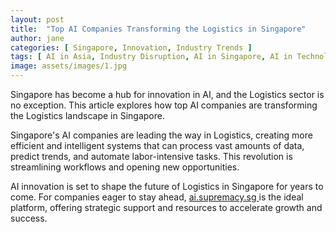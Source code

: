 ```yaml
---
layout: post
title:  "Top AI Companies Transforming the Logistics in Singapore"
author: jane
categories: [ Singapore, Innovation, Industry Trends ]
tags: [ AI in Asia, Industry Disruption, AI in Singapore, AI in Technology ]
image: assets/images/1.jpg
---
```


Singapore has become a hub for innovation in AI, and the Logistics sector is no exception. This article explores how top AI companies are transforming the Logistics landscape in Singapore.

Singapore's AI companies are leading the way in Logistics, creating more efficient and intelligent systems that can process vast amounts of data, predict trends, and automate labor-intensive tasks. This revolution is streamlining workflows and opening new opportunities.

AI innovation is set to shape the future of Logistics in Singapore for years to come. For companies eager to stay ahead, <a href="https://ai.supremacy.sg" target="_blank"> ai.supremacy.sg </a> is the ideal platform, offering strategic support and resources to accelerate growth and success.
